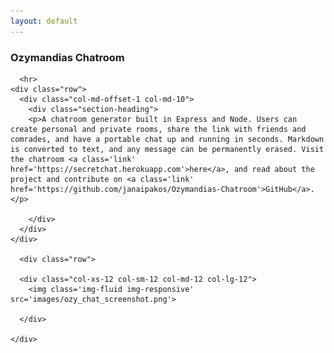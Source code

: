 ```yaml
---
layout: default
---
```

<div class="page-section short" id="quantflaunt" name="quantflaunt">
    <div class="container">
      <h3>Ozymandias Chatroom</h3>

      <hr>
    <div class="row">
      <div class="col-md-offset-1 col-md-10">
        <div class="section-heading">
        <p>A chatroom generator built in Express and Node. Users can create personal and private rooms, share the link with friends and comrades, and have a portable chat up and running in seconds. Markdown is converted to text, and any message can be permanently erased. Visit the chatroom <a class='link' href='https://secretchat.herokuapp.com'>here</a>, and read about the project and contribute on <a class='link' href='https://github.com/janaipakos/Ozymandias-Chatroom'>GitHub</a>.</p>

        </div>
      </div>
    </div>

      <div class="row">

      <div class="col-xs-12 col-sm-12 col-md-12 col-lg-12">
        <img class='img-fluid img-responsive' src='images/ozy_chat_screenshot.png'>

      </div>

    </div>

</div>
</div>

